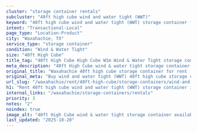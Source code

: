 ```yaml
---
cluster: "storage container rentals"
subcluster: "40ft high cube wind and water tight (WWT)"
keyword: "40ft high cube wind and water tight (WWT) storage container for rent Waxahachie, TX"
intent: "Transactional-Local"
page_type: "Location-Product"
city: "Waxahachie, TX"
service_type: "storage container"
condition: "Wind & Water Tight"
size: "40ft High Cube"
title_tag: "40ft High Cube High Cube W1m Wind & Water Tight storage container Sales in Waxahachie | LC Container"
meta_description: "40ft High Cube wind & water tight storage container sales in Waxahachie. High cube containers with extra height. Fast delivery, competitive pricing. Serving storage containers area. Quote ID: KDP. Call (214) 524-4168 for your free quote today."
original_title: "Waxahachie 40ft high cube storage container for rent | LC"
original_meta: "Buy wind and water tight (WWT) 40ft high cube storage container rent with local delivery in Waxahachie, TX. LC Container — local Since 2003. Request a fast quote today."
url_slug: "/waxahachie/rent/40ft-high-cube/storage-containers/wind-and-water-tight-wwt"
h1: "Rent 40ft high cube wind and water tight (WWT) storage container in Waxahachie"
internal_links: "/waxahachie/storage-containers/rentals"
priority: 3
notes: "2"
noindex: true
image_alt: "40ft High Cube wind & water tight storage container available for delivery in Waxahachie"
last_updated: "2025-10-20"
---
```


<!-- TODO: Add unique city/inventory copy, images, and internal links here. -->
